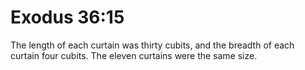 # Exodus 36:15

The length of each curtain was thirty cubits, and the breadth of each curtain four cubits. The eleven curtains were the same size.

